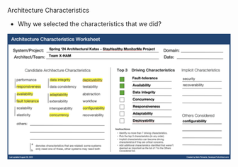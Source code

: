 Architecture Characteristics

- Why we selected the characteristics that we did?


![ArchitectualCharacteristics](../images/X-Ham_ArchKata_Architectural_Characteristics.png)